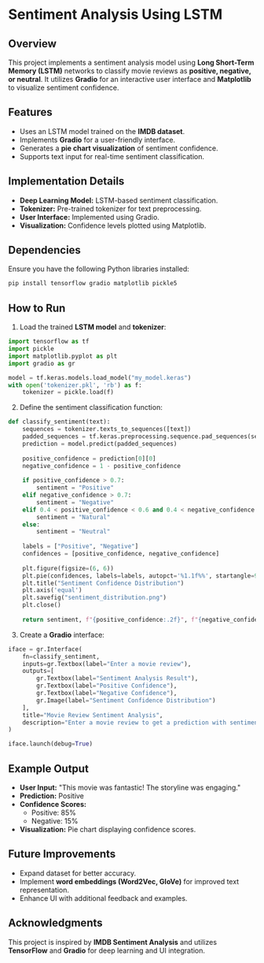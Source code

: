 # Sentiment Analysis Using LSTM

## Overview
This project implements a sentiment analysis model using **Long Short-Term Memory (LSTM)** networks to classify movie reviews as **positive, negative, or neutral**. It utilizes **Gradio** for an interactive user interface and **Matplotlib** to visualize sentiment confidence.

## Features
- Uses an LSTM model trained on the **IMDB dataset**.
- Implements **Gradio** for a user-friendly interface.
- Generates a **pie chart visualization** of sentiment confidence.
- Supports text input for real-time sentiment classification.

## Implementation Details
- **Deep Learning Model:** LSTM-based sentiment classification.
- **Tokenizer:** Pre-trained tokenizer for text preprocessing.
- **User Interface:** Implemented using Gradio.
- **Visualization:** Confidence levels plotted using Matplotlib.

## Dependencies
Ensure you have the following Python libraries installed:
```bash
pip install tensorflow gradio matplotlib pickle5
```

## How to Run
1. Load the trained **LSTM model** and **tokenizer**:
```python
import tensorflow as tf
import pickle
import matplotlib.pyplot as plt
import gradio as gr

model = tf.keras.models.load_model("my_model.keras")
with open('tokenizer.pkl', 'rb') as f:
    tokenizer = pickle.load(f)
```

2. Define the sentiment classification function:
```python
def classify_sentiment(text):
    sequences = tokenizer.texts_to_sequences([text])
    padded_sequences = tf.keras.preprocessing.sequence.pad_sequences(sequences, maxlen=100)
    prediction = model.predict(padded_sequences)
    
    positive_confidence = prediction[0][0]
    negative_confidence = 1 - positive_confidence
    
    if positive_confidence > 0.7:
        sentiment = "Positive"
    elif negative_confidence > 0.7:
        sentiment = "Negative"
    elif 0.4 < positive_confidence < 0.6 and 0.4 < negative_confidence < 0.6:
        sentiment = "Natural"
    else:
        sentiment = "Neutral"
    
    labels = ["Positive", "Negative"]
    confidences = [positive_confidence, negative_confidence]
    
    plt.figure(figsize=(6, 6))
    plt.pie(confidences, labels=labels, autopct='%1.1f%%', startangle=90)
    plt.title("Sentiment Confidence Distribution")
    plt.axis('equal')
    plt.savefig("sentiment_distribution.png")
    plt.close()
    
    return sentiment, f"{positive_confidence:.2f}", f"{negative_confidence:.2f}", "sentiment_distribution.png"
```

3. Create a **Gradio** interface:
```python
iface = gr.Interface(
    fn=classify_sentiment,
    inputs=gr.Textbox(label="Enter a movie review"),
    outputs=[
        gr.Textbox(label="Sentiment Analysis Result"),
        gr.Textbox(label="Positive Confidence"),
        gr.Textbox(label="Negative Confidence"),
        gr.Image(label="Sentiment Confidence Distribution")
    ],
    title="Movie Review Sentiment Analysis",
    description="Enter a movie review to get a prediction with sentiment and confidence."
)

iface.launch(debug=True)
```

## Example Output
- **User Input:** "This movie was fantastic! The storyline was engaging."
- **Prediction:** Positive
- **Confidence Scores:**
  - Positive: 85%
  - Negative: 15%
- **Visualization:** Pie chart displaying confidence scores.

## Future Improvements
- Expand dataset for better accuracy.
- Implement **word embeddings (Word2Vec, GloVe)** for improved text representation.
- Enhance UI with additional feedback and examples.

## Acknowledgments
This project is inspired by **IMDB Sentiment Analysis** and utilizes **TensorFlow** and **Gradio** for deep learning and UI integration.

